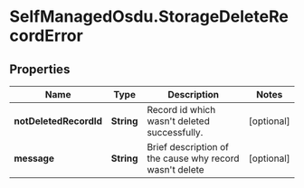 # SelfManagedOsdu.StorageDeleteRecordError

## Properties
Name | Type | Description | Notes
------------ | ------------- | ------------- | -------------
**notDeletedRecordId** | **String** | Record id which wasn't deleted successfully. | [optional] 
**message** | **String** | Brief description of the cause why record wasn't delete | [optional] 


